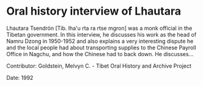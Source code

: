 # Oral history interview of Lhautara  
Lhautara Tsendrön [Tib. lha'u rta ra rtse mgron] was a monk official in the Tibetan government. In this interview, he discusses his work as the head of Namru Dzong in 1950-1952 and also explains a very interesting dispute he and the local people had about transporting supplies to the Chinese Payroll Office in Nagchu, and how the Chinese had to back down. He discusses... 

Contributor: Goldstein, Melvyn C. - Tibet Oral History and Archive Project  

Date:
1992  

